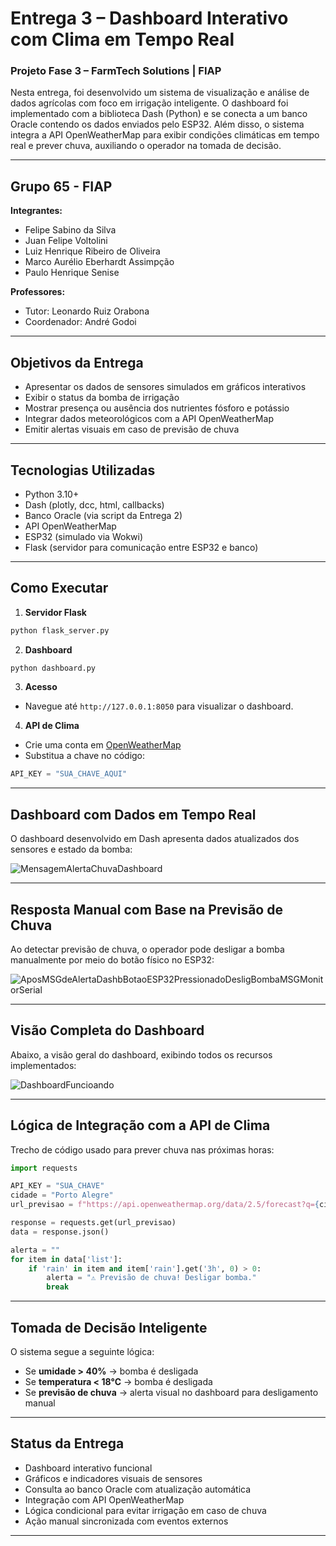 # Entrega 3 – Dashboard Interativo com Clima em Tempo Real  
### Projeto Fase 3 – FarmTech Solutions | FIAP

Nesta entrega, foi desenvolvido um sistema de visualização e análise de dados agrícolas com foco em irrigação inteligente. O dashboard foi implementado com a biblioteca Dash (Python) e se conecta a um banco Oracle contendo os dados enviados pelo ESP32. Além disso, o sistema integra a API OpenWeatherMap para exibir condições climáticas em tempo real e prever chuva, auxiliando o operador na tomada de decisão.

---

## Grupo 65 - FIAP

**Integrantes:**
- Felipe Sabino da Silva  
- Juan Felipe Voltolini  
- Luiz Henrique Ribeiro de Oliveira  
- Marco Aurélio Eberhardt Assimpção  
- Paulo Henrique Senise  

**Professores:**  
- Tutor: Leonardo Ruiz Orabona  
- Coordenador: André Godoi

---

## Objetivos da Entrega

- Apresentar os dados de sensores simulados em gráficos interativos
- Exibir o status da bomba de irrigação
- Mostrar presença ou ausência dos nutrientes fósforo e potássio
- Integrar dados meteorológicos com a API OpenWeatherMap
- Emitir alertas visuais em caso de previsão de chuva

---

## Tecnologias Utilizadas

- Python 3.10+
- Dash (plotly, dcc, html, callbacks)
- Banco Oracle (via script da Entrega 2)
- API OpenWeatherMap
- ESP32 (simulado via Wokwi)
- Flask (servidor para comunicação entre ESP32 e banco)

---

## Como Executar

1. **Servidor Flask**
```bash
python flask_server.py
```

2. **Dashboard**
```bash
python dashboard.py
```

3. **Acesso**
- Navegue até `http://127.0.0.1:8050` para visualizar o dashboard.

4. **API de Clima**
- Crie uma conta em [OpenWeatherMap](https://openweathermap.org/api)
- Substitua a chave no código:
```python
API_KEY = "SUA_CHAVE_AQUI"
```

---

## Dashboard com Dados em Tempo Real

O dashboard desenvolvido em Dash apresenta dados atualizados dos sensores e estado da bomba:

![MensagemAlertaChuvaDashboard](https://github.com/user-attachments/assets/c8139400-eb5f-4c6e-b601-fdb806f940aa)

---

## Resposta Manual com Base na Previsão de Chuva

Ao detectar previsão de chuva, o operador pode desligar a bomba manualmente por meio do botão físico no ESP32:

![AposMSGdeAlertaDashbBotaoESP32PressionadoDesligBombaMSGMonitorSerial](https://github.com/user-attachments/assets/6c9088ca-e051-44cd-a1bb-7ca3ce09d540)

---

## Visão Completa do Dashboard

Abaixo, a visão geral do dashboard, exibindo todos os recursos implementados:

![DashboardFuncioando](https://github.com/user-attachments/assets/cc48b61f-b78b-4f4d-9f4f-57e0580d2e50)

---

## Lógica de Integração com a API de Clima

Trecho de código usado para prever chuva nas próximas horas:

```python
import requests

API_KEY = "SUA_CHAVE"
cidade = "Porto Alegre"
url_previsao = f"https://api.openweathermap.org/data/2.5/forecast?q={cidade},BR&appid={API_KEY}&units=metric&lang=pt_br&cnt=4"

response = requests.get(url_previsao)
data = response.json()

alerta = ""
for item in data['list']:
    if 'rain' in item and item['rain'].get('3h', 0) > 0:
        alerta = "⚠️ Previsão de chuva! Desligar bomba."
        break
```

---

## Tomada de Decisão Inteligente

O sistema segue a seguinte lógica:
- Se **umidade > 40%** → bomba é desligada
- Se **temperatura < 18°C** → bomba é desligada
- Se **previsão de chuva** → alerta visual no dashboard para desligamento manual

---

## Status da Entrega

- Dashboard interativo funcional  
- Gráficos e indicadores visuais de sensores  
- Consulta ao banco Oracle com atualização automática  
- Integração com API OpenWeatherMap  
- Lógica condicional para evitar irrigação em caso de chuva  
- Ação manual sincronizada com eventos externos  

---

